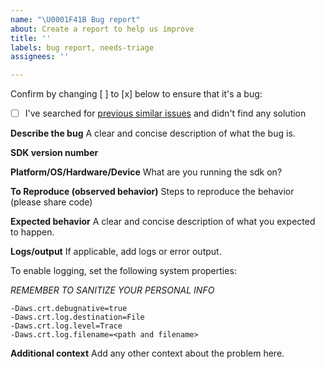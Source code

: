 ```yaml
---
name: "\U0001F41B Bug report"
about: Create a report to help us improve
title: ''
labels: bug report, needs-triage
assignees: ''

---
```


Confirm by changing [ ] to [x] below to ensure that it's a bug:
- [ ] I've searched for [previous similar issues](https://github.com/aws/aws-iot-device-sdk-java-v2/issues) and didn't find any solution
  
**Describe the bug**
A clear and concise description of what the bug is.

**SDK version number**

**Platform/OS/Hardware/Device**
What are you running the sdk on?

**To Reproduce (observed behavior)**
Steps to reproduce the behavior (please share code)

**Expected behavior**
A clear and concise description of what you expected to happen.

**Logs/output**
If applicable, add logs or error output.

To enable logging, set the following system properties:

*REMEMBER TO SANITIZE YOUR PERSONAL INFO*

```
-Daws.crt.debugnative=true
-Daws.crt.log.destination=File
-Daws.crt.log.level=Trace
-Daws.crt.log.filename=<path and filename>
```

**Additional context**
Add any other context about the problem here.
